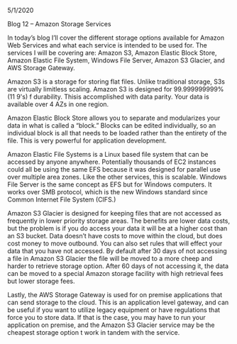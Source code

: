 5/1/2020

Blog 12 – Amazon Storage Services

In today’s blog I’ll cover the different storage options available for Amazon Web Services and what each service is intended to be used for. The services I will be covering are: Amazon S3, Amazon Elastic Block Store, Amazon Elastic File System, Windows File Server, Amazon S3 Glacier, and AWS Storage Gateway.

Amazon S3 is a storage for storing flat files. Unlike traditional storage, S3s are virtually limitless scaling. Amazon S3 is designed for 99.999999999% (11 9's) f durability. Thisis accomplished with data parity. Your data is available over 4 AZs in one region.

Amazon Elastic Block Store allows you to separate and modularizes your data in what is called a “block.” Blocks can be edited individually, so an individual block is all that needs to be loaded rather than the entirety of the file. This is very powerful for application development.

Amazon Elastic File Systems is a Linux based file system that can be accessed by anyone anywhere. Potentially thousands of EC2 instances could all be using the same EFS because it was designed for parallel use over multiple area  zones. Like the other services, this is scalable. Windows File Server is the same concept as EFS but for Windows computers. It works over SMB protocol, which is the new Windows standard since  Common Internet File System (CIFS.)

Amazon S3 Glacier is designed for keeping  files that are not accessed as frequently in lower priority storage areas. The benefits are lower data costs, but the problem is if you do access your data it will be at a higher cost than an S3 bucket. Data doesn’t have costs to move within the cloud, but does cost money to move outbound. You can also set rules that will effect your data that you have not accessed. By  default after 30 days of not accessing a file in Amazon S3 Glacier the file will be moved to a more cheep and harder to retrieve storage option. After 60 days of not accessing it, the data can be moved to a special Amazon storage facility with high retrieval fees but lower storage fees. 

Lastly, the AWS Storage Gateway is used for on premise applications that can send storage to the cloud. This is an application level gateway, and can be useful if you want to utilize legacy equipment or have regulations that force you to store data. If that is the case, you may have to run your application on premise, and the Amazon S3 Glacier service may be the cheapest storage option t work in tandem with the service.
